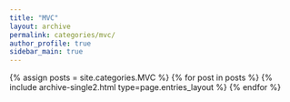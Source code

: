 ```yaml
---
title: "MVC"
layout: archive
permalink: categories/mvc/
author_profile: true
sidebar_main: true
---
```



{% assign posts = site.categories.MVC %}
{% for post in posts %} {% include archive-single2.html type=page.entries_layout %} {% endfor %}